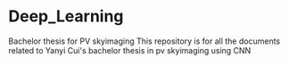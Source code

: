# Deep_Learning
Bachelor thesis for PV skyimaging
This repository is for all the documents related to Yanyi Cui's bachelor thesis in pv skyimaging using CNN
